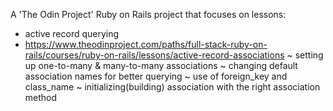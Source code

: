 A 'The Odin Project' Ruby on Rails project that focuses on lessons:
* active record querying
* https://www.theodinproject.com/paths/full-stack-ruby-on-rails/courses/ruby-on-rails/lessons/active-record-associations
  ~ setting up one-to-many & many-to-many associations
  ~ changing default association names for better querying
  ~ use of foreign_key and class_name
  ~ initializing(building) association with the right association method
